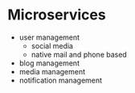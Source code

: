 # Microservices
- user management
  - social media
  - native mail and phone based
- blog management
- media management
- notification management
